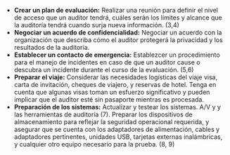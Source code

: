 
- **Crear un plan de evaluación:** Realizar una reunión para definir el nivel de acceso que un auditor tendrá, cuáles serán los límites y alcance que la auditoría tendrá cuando surja nueva información. (3,4)
- **Negociar un acuerdo de confidencialidad:** Negociar un acuerdo con la organización que describa cómo el auditor protegerá la privacidad y los resultados de la auditoría.
- **Establecer un contacto de emergencia:** Establezcer un procedimiento para el manejo de incidentes en caso de que un auditor cause o descubra un incidente durante el curso de la evaluación. (5,6)
- **Preparar el viaje:** Considerar las necesidades logísticas del viaje visa, carta de invitación, cheques de viajero, y reservas de hotel. Tenga en cuenta que algunas visas toman un esfuerzo significativo y pueden implicar que el auditor esté sin pasaporte mientras es procesada.
- **Preparación de los sistemas:** Actualizar y testear los sistemas. A/V y y las herramientas de auditoría (7). Preparar los dispositivos de almacenamiento para reflejar la seguridad operacional requerida, y asegurar que se cuenta con los adaptadores de alimentación, cables y adaptadores pertinentes, unidades USB, tarjetas externas inalámbricas, y cualquier otro equipo necesario para la prueba. 
(8, 9)
